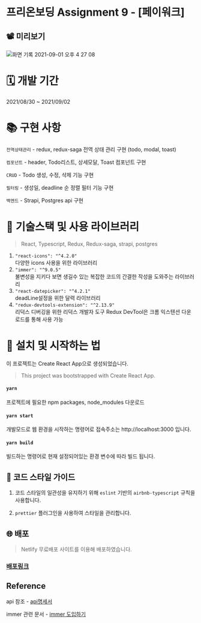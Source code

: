 # 프리온보딩 Assignment 9 - [페이워크]

## 📽 미리보기

![화면 기록 2021-09-01 오후 4 27 08](https://user-images.githubusercontent.com/61695175/131630609-a5219f9d-e53a-4aaa-9cc2-e13fea94cb8d.gif)

# 🗓 개발 기간

2021/08/30 ~ 2021/09/02

# 📚 구현 사항

`전역상태관리` -
redux, redux-saga 전역 상태 관리 구현
(todo, modal, toast)

`컴포넌트` -
header, Todo리스트, 상세모달, Toast 컴포넌트 구현

`CRUD` - Todo 생성, 수정, 삭제 기능 구현

`필터링` - 생성일, deadline 순 정렬 필터 기능 구현

`백엔드` - Strapi, Postgres api 구현

# 🔨 기술스택 및 사용 라이브러리

> React, Typescript, Redux, Redux-saga, strapi, postgres

1. `"react-icons": "^4.2.0"` <br/>
   다양한 icons 사용을 위한 라이브러리
2. `"immer": "^9.0.5"` <br/>
   불변성을 지키다 보면 생길수 있는 복잡한 코드의 간결한 작성을 도와주는 라이브러리
3. `"react-datepicker": "^4.2.1"` <br/>
   deadLine설정을 위한 달력 라이브러리
4. `"redux-devtools-extension": "^2.13.9"` <br/>
   리덕스 디버깅을 위한 리덕스 개발자 도구
   Redux DevTool은 크롬 익스텐션 다운로드를 통해 사용 가능

# 📱 설치 및 시작하는 법

이 프로젝트는 Create React App으로 생성되었습니다.

> This project was bootstrapped with Create React App.

#### `yarn`

프로젝트에 필요한 npm packages, node_modules 다운로드

#### `yarn start`

개발모드로 웹 환경을 시작하는 명령어로
접속주소는 http://localhost:3000 입니다.

#### `yarn build`

빌드하는 명령어로 현재 설정되어있는 환경 변수에 따라 빌드 됩니다.

## 💄 코드 스타일 가이드

1. 코드 스타일의 일관성을 유지하기 위해 `eslint` 기반의 `airbnb-typescript` 규칙을 사용합니다.

2. `prettier` 플러그인을 사용하여 스타일을 관리합니다.

## 🌐 배포

> Netlify 무료배포 사이트를 이용해 배포하였습니다.

### [배포링크](https://paywork-todo.netlify.app)

## Reference

api 참조 - [api명세서](https://noisy-vertebra-1b7.notion.site/Todolist-api-c4b7d3cf69a84ca3b6fa402198d2b634)

immer 관련 문서 - [immer 도입하기](https://velog.io/@sunhwa508/immer-%EB%8F%84%EC%9E%85%ED%95%98%EA%B8%B0)
